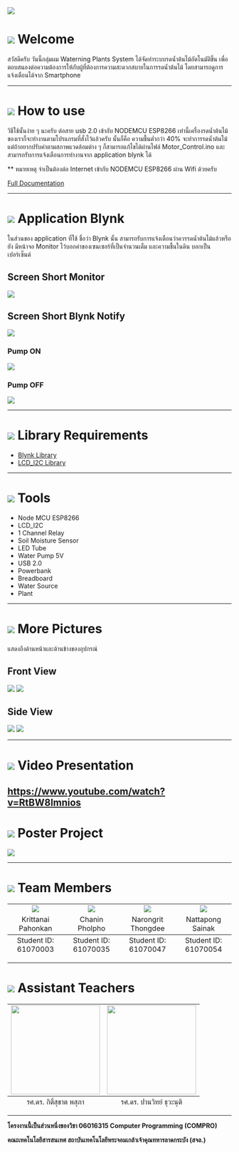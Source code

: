 ![](/images/banner.png)

# ![](/images/welcome.png) Welcome
สวัสดีครับ วันนี้กลุ่มผม Waterning Plants System ได้จัดทำระบบรดน้ำต้นไม้อัตโนมัติขึ้น เพื่อตอบสนองต่อความต้องการให้กับผู้ที่ต้องการความสะดวกสบายในการรดน้ำต้นไม้
โดยสามารถดูการแจ้งเตือนได้จาก Smartphone 

---


# ![](/images/use.png) How to use
วิธีใช้นั้นง่าย ๆ นะครับ ต่อสาย usb 2.0 เข้ากับ NODEMCU ESP8266 เท่านี้เครื่องรดน้ำต้นไม้ของเราก็จะทำงานตามโปรแกรมที่สั่งไว้แล้วครับ
นั้นก็คือ ความชื้นต่ำกว่า 40% จะทำการรดน้ำต้นไม้ แต่ถ้าอยากปรับค่าตามสภาพแวดล้อมต่าง ๆ ก็สามารถแก้ไขได้ผ่านไฟล์ Motor_Control.ino
และสามารถรับการแจ้งเตือนการทำงานจาก application blynk ได้ 

** หมายเหตุ จำเป็นต้องต่อ Internet เข้ากับ NODEMCU ESP8266 ผ่าน Wifi ด้วยครับ

[Full Documentation](https://github.com/itluciano/Warterning-Plants-System/wiki)

---

# ![](/images/blynk.png) Application Blynk
ในส่วนของ application ที่ใช้ ชื่อว่า Blynk นั้น สามารถรับการแจ้งเตือนว่าควรรดน้ำต้นไม้แล้วหรือยัง
มีหน้าจอ Monitor ไว้บอกค่าของเซนเซอร์ที่เป็นจำนวนเต็ม และความชื้นในดิน บอกเป็นเปอร์เซ็นต์

## Screen Short Monitor
![](/images/monitor.jpg)

## Screen Short Blynk Notify
![](/images/notification.jpg)

### Pump ON
![](/images/on.jpg)

### Pump OFF
![](/images/off.jpg)

---
 
# ![](/images/library.png) Library Requirements 
* [Blynk Library](https://github.com/blynkkk/blynk-library)
* [LCD_I2C Library](https://github.com/fdebrabander/Arduino-LiquidCrystal-I2C-library)

---

# ![](/images/tools.png) Tools
* Node MCU ESP8266
* LCD_I2C
* 1 Channel Relay
* Soil Moisture Sensor
* LED Tube
* Water Pump 5V
* USB 2.0
* Powerbank
* Breadboard
* Water Source
* Plant

---

# ![](/images/picture.png) More Pictures
แสดงถึงด้านหน้าและด้านข้างของอุปกรณ์

## Front View
![](images/front.png)
![](images/front.jpg)

## Side View
![](images/side.png)
![](images/side.jpg)

---

# ![](/images/video.png) Video Presentation
https://www.youtube.com/watch?v=RtBW8Imnios
---

# ![](/images/poster.png) Poster Project
![](/images/poster.png)

---

# ![](/images/member.png) Team Members
<table>
	<tr align="center">
		<td><a href="https://github.com/Krittanai1999" target="_blank"><img src="Member Profile/seen.jpg"></a></td>
		<td><a href="https://github.com/Chaninpp" target="_blank"><img src="Member Profile/ton.jpg"></a></td>
		<td><a href="https://github.com/itluciano" target="_blank"><img src="Member Profile/jack.jpg"></a></td>
		<td><a href="https://github.com/aoffis" target="_blank"><img src="Member Profile/aoff.jpg"></a></td>
	</tr>
	<tr align="center">
		<td>Krittanai Pahonkan</td>
		<td>Chanin Pholpho</td>
		<td>Narongrit Thongdee</td>
		<td>Nattapong Sainak</td>
	</tr>
	<tfoot align="center">
		<td>Student ID: 61070003</td>
		<td>Student ID: 61070035</td>
		<td>Student ID: 61070047</td>
		<td>Student ID: 61070054</td>
	</tfoot>
</table>

---

# ![](/images/teacher.png) Assistant Teachers
<table>
	<tr align="center">
		<td><img src="Assitant Teacher/Aj Aong.jpg" width='200'></a></td>
		<td><img src="Assitant Teacher/Aj Panwit.jpg" width='200'></a></td>
	</tr>
	<tfoot align="center">
		<td>รศ.ดร. กิติ์สุชาต พสุภา</td>
		<td>รศ.ดร. ปานวิทย์ ธุวะนุติ</td>
	</tfoot>
</table>

---

**โครงงานนี้เป็นส่วนหนึ่งของวิชา 06016315 Computer Programming (COMPRO)** 

**คณะเทคโนโลยีสารสนเทศ สถาบันเทคโนโลยีพระจอมเกล้าเจ้าคุณทหารลาดกระบัง (สจล.)**  
